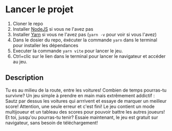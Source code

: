 # Lancer le projet

1. Cloner le repo
2. Installer [NodeJS](https://nodejs.org/fr) si vous ne l'avez pas
3. Installer [Yarn](https://yarnpkg.com/getting-started/install) si vous ne l'avez pas (`yarn -v` pour voir si vous l'avez)
4. Dans le dosier du repo, éxécuter la commande `yarn` dans le terminal pour installer les dépendances
5. Executer la commande `yarn vite` pour lancer le jeu.
6. Ctrl+clic sur le lien dans le terminal pour lancer le navigateur et accéder au jeu.

## Description

Tu es au milieu de la route, entre les voitures! Combien de temps pourras-tu survivre?
Un jeu simple à prendre en main mais extrêmement addictif : Sautz par dessus les voitures qui arrrivent et essaye de marquer un meilleur score! Attention, une seule erreur et c'est fini!
Le jeu contient un mode multijoueur et un tableau des scores pour pouvoir battre les autres joueurs!
Et toi, jusqu'ou pourras-tu tenir? Essaie maintenant, le jeu est gratuit sur navigateur, sans besoin de téléchargement!
